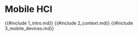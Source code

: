 # Mobile HCI

<!-- toc -->

{{#include 1_intro.md}}
{{#include 2_context.md}}
{{#include 3_mobile_devices.md}}
